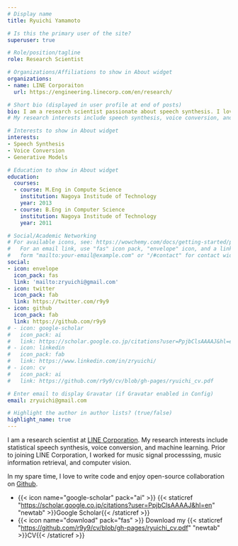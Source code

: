 ```yaml
---
# Display name
title: Ryuichi Yamamoto

# Is this the primary user of the site?
superuser: true

# Role/position/tagline
role: Research Scientist

# Organizations/Affiliations to show in About widget
organizations:
- name: LINE Corporaiton
  url: https://engineering.linecorp.com/en/research/

# Short bio (displayed in user profile at end of posts)
bio: I am a research scientist passionate about speech synthesis. I love to write code and enjoy open-source collaboration on GitHub. Please feel free to reach out on Twitter and GitHub.
# My research interests include speech synthesis, voice conversion, and machine learning.

# Interests to show in About widget
interests:
- Speech Synthesis
- Voice Conversion
- Generative Models

# Education to show in About widget
education:
  courses:
  - course: M.Eng in Compute Science
    institution: Nagoya Institude of Technology
    year: 2013
  - course: B.Eng in Computer Science
    institution: Nagoya Institude of Technology
    year: 2011

# Social/Academic Networking
# For available icons, see: https://wowchemy.com/docs/getting-started/page-builder/#icons
#   For an email link, use "fas" icon pack, "envelope" icon, and a link in the
#   form "mailto:your-email@example.com" or "/#contact" for contact widget.
social:
- icon: envelope
  icon_pack: fas
  link: 'mailto:zryuichi@gmail.com'
- icon: twitter
  icon_pack: fab
  link: https://twitter.com/r9y9
- icon: github
  icon_pack: fab
  link: https://github.com/r9y9
# - icon: google-scholar
#   icon_pack: ai
#   link: https://scholar.google.co.jp/citations?user=PpjbClsAAAAJ&hl=en
# - icon: linkedin
#   icon_pack: fab
#   link: https://www.linkedin.com/in/zryuichi/
# - icon: cv
#   icon_pack: ai
#   link: https://github.com/r9y9/cv/blob/gh-pages/ryuichi_cv.pdf

# Enter email to display Gravatar (if Gravatar enabled in Config)
email: zryuichi@gmail.com

# Highlight the author in author lists? (true/false)
highlight_name: true
---
```


I am a research scientist at [LINE Corporation](https://engineering.linecorp.com/en/research/).
My research interests include statistical speech synthesis, voice conversion, and machine learning.
Prior to joining LINE Corporation, I worked for music signal processsing, music information retrieval, and computer vision.

In my spare time, I love to write code and enjoy open-source collaboration on [Github](https://github.com/r9y9).

- {{< icon name="google-scholar" pack="ai" >}} {{< staticref "https://scholar.google.co.jp/citations?user=PpjbClsAAAAJ&hl=en" "newtab" >}}Google Scholar{{< /staticref >}}
- {{< icon name="download" pack="fas" >}} Download my {{< staticref "https://github.com/r9y9/cv/blob/gh-pages/ryuichi_cv.pdf" "newtab" >}}CV{{< /staticref >}}
